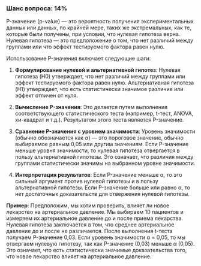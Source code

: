 ### Шанс вопроса: 14%

P-значение (p-value) — это вероятность получения экспериментальных данных или данных, по крайней мере, таких же экстремальных, как те, которые были получены, при условии, что нулевая гипотеза верна. Нулевая гипотеза — это предположение о том, что нет различий между группами или что эффект тестируемого фактора равен нулю.

Использование P-значения включает следующие шаги:

1. **Формулирование нулевой и альтернативной гипотез**: Нулевая гипотеза (H0) утверждает, что нет различий между группами или эффект тестируемого фактора равен нулю. Альтернативная гипотеза (H1) утверждает, что есть статистически значимое различие или эффект отличен от нуля.

2. **Вычисление P-значения**: Это делается путем выполнения соответствующего статистического теста (например, t-тест, ANOVA, хи-квадрат и т.д.). Результатом этого теста является P-значение.

3. **Сравнение P-значения с уровнем значимости**: Уровень значимости (обычно обозначается как α) — это пороговое значение, обычно выбираемое равным 0,05 или другим значениям. Если P-значение меньше уровня значимости, то нулевая гипотеза отвергается в пользу альтернативной гипотезы. Это означает, что различия между группами статистически значимы на выбранном уровне значимости.

4. **Интерпретация результатов**: Если P-значение меньше α, то это сильный аргумент против нулевой гипотезы и в пользу альтернативной гипотезы. Если P-значение больше или равно α, то нет достаточных доказательств для отвержения нулевой гипотезы.

**Пример**: Предположим, мы хотим проверить, влияет ли новое лекарство на артериальное давление. Мы выбираем 10 пациентов и измеряем их артериальное давление до и после приема лекарства. Нулевая гипотеза заключается в том, что среднее артериальное давление до и после не различается. После выполнения t-теста получаем P-значение 0,03. Если уровень значимости α = 0,05, то мы отвергаем нулевую гипотезу, так как P-значение (0,03) меньше α (0,05). Это означает, что есть статистически значимые доказательства того, что новое лекарство влияет на артериальное давление.